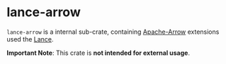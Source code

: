 # lance-arrow

`lance-arrow` is a internal sub-crate, containing [Apache-Arrow](https://github.com/apache/arrow-rs)
extensions used the [Lance](https://github.com/lancedb/lance).

**Important Note**: This crate is **not intended for external usage**. 


